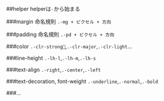 ##helper
helperは`-`から始まる

###margin
命名規則
`.-mg + ピクセル + 方向`

###padding
命名規則
`.-pd + ピクセル + 方向`

###color
`.-clr-strong`,`.-clr-major`,`.-clr-light`...

###line-height
`.-lh-l`,`.-lh-m`,`.-lh-s`

###text-align
`.-right`,`.-center`,`.-left`

###text-decoration, font-weight
`.-underline`,`.-normal`,`.-bold`

###...
